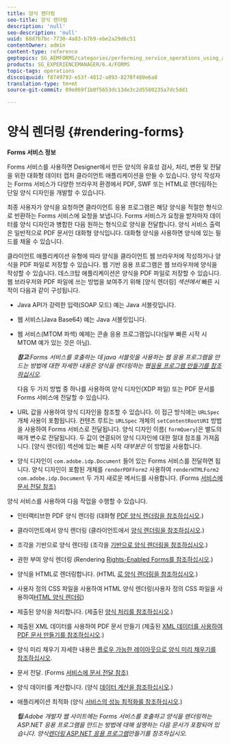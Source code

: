 ```yaml
---
title: 양식 렌더링
seo-title: 양식 렌더링
description: 'null'
seo-description: 'null'
uuid: 68d7b7bc-7730-4a83-b7b9-ebe2a29d6c51
contentOwner: admin
content-type: reference
geptopics: SG_AEMFORMS/categories/performing_service_operations_using_apis
products: SG_EXPERIENCEMANAGER/6.4/FORMS
topic-tags: operations
discoiquuid: f8749793-e53f-4812-a093-8278f480e6a8
translation-type: tm+mt
source-git-commit: 09e069f1b0f5653dc13de3c2d5580235a7dc5dd1

---
```



# 양식 렌더링 {#rendering-forms}

**Forms 서비스 정보**

Forms 서비스를 사용하면 Designer에서 만든 양식의 유효성 검사, 처리, 변환 및 전달을 위한 대화형 데이터 캡처 클라이언트 애플리케이션을 만들 수 있습니다. 양식 작성자는 Forms 서비스가 다양한 브라우저 환경에서 PDF, SWF 또는 HTML로 렌더링하는 단일 양식 디자인을 개발할 수 있습니다.

최종 사용자가 양식을 요청하면 클라이언트 응용 프로그램은 해당 양식을 적절한 형식으로 반환하는 Forms 서비스에 요청을 보냅니다. Forms 서비스가 요청을 받자마자 데이터를 양식 디자인과 병합한 다음 원하는 형식으로 양식을 전달합니다. 양식 서비스 출력은 일반적으로 PDF 문서인 대화형 양식입니다. 대화형 양식을 사용하면 양식에 있는 필드를 채울 수 있습니다.

클라이언트 애플리케이션 유형에 따라 양식을 클라이언트 웹 브라우저에 작성하거나 양식을 PDF 파일로 저장할 수 있습니다. 웹 기반 응용 프로그램은 웹 브라우저에 양식을 작성할 수 있습니다. 데스크탑 애플리케이션은 양식을 PDF 파일로 저장할 수 있습니다. 웹 브라우저와 PDF 파일에 쓰는 방법을 보여주기 위해 [양식 렌더링] *섹션에서* 빠른 시작이 다음과 같이 구성됩니다.

* Java API가 강력한 입력(SOAP 모드) 예는 Java 서블릿입니다.
* 웹 서비스(Java Base64) 예는 Java 서블릿입니다.
* 웹 서비스(MTOM 파섹) 예제는 콘솔 응용 프로그램입니다(일부 빠른 시작 시 MTOM 예가 있는 것은 아님).

   ***참고&#x200B;**:Forms 서비스를 호출하는 데 java 서블릿을 사용하는 웹 응용 프로그램을 만드는 방법에 대한 자세한 내용은 양식을 렌더링하는 웹[응용 프로그램 만들기를 참조하십시오](/help/forms/developing/creating-web-applications-renders-forms.md).*

   다음 두 가지 방법 중 하나를 사용하여 양식 디자인(XDP 파일) 또는 PDF 문서를 Forms 서비스에 전달할 수 있습니다.

* URL 값을 사용하여 양식 디자인을 참조할 수 있습니다. 이 접근 방식에는 `URLSpec` 개체 사용이 포함됩니다. 컨텐츠 루트는 `URLSpec` 개체의 `setContentRootURI` 방법을 사용하여 Forms 서비스로 전달됩니다. 양식 디자인 이름( `formQuery`)은 별도의 매개 변수로 전달됩니다. 두 값이 연결되어 양식 디자인에 대한 절대 참조를 가져옵니다. [양식 렌더링] 섹션에 있는 빠른 시작 *대부분은* 이 방법을 사용합니다.
* 양식 디자인이 `com.adobe.idp.Document` 들어 있는 Forms 서비스를 전달하면 됩니다. 양식 디자인이 포함된 개체를 `renderPDFForm2` 사용하여 `renderHTMLForm2` `com.adobe.idp.Document` 두 가지 새로운 메서드를 사용합니다. (Forms [서비스에 문서 전달 참조)](/help/forms/developing/passing-documents-forms-service.md)

양식 서비스를 사용하여 다음 작업을 수행할 수 있습니다.

* 인터랙티브한 PDF 양식 렌더링 (대화형 [PDF 양식 렌더링을 참조하십시오](/help/forms/developing/rendering-interactive-pdf-forms.md).)
* 클라이언트에서 양식 렌더링 (클라이언트에서 [양식 렌더링을 참조하십시오](/help/forms/developing/rendering-forms-client.md).)
* 조각을 기반으로 양식 렌더링 (조각을 [기반으로 양식 렌더링을 참조하십시오](/help/forms/developing/rendering-forms-based-fragments.md).)
* 권한 부여 양식 렌더링 (Rendering [Rights-Enabled Forms를 참조하십시오](/help/forms/developing/rendering-rights-enabled-forms.md).)
* 양식을 HTML로 렌더링합니다. (HTML [로 양식 렌더링을 참조하십시오](/help/forms/developing/rendering-forms-html.md).)
* 사용자 정의 CSS 파일을 사용하여 HTML 양식 렌더링(사용자 정의 CSS 파일을 사용하여[HTML 양식 렌더링](/help/forms/developing/rendering-html-forms-using-custom.md))
* 제출된 양식을 처리합니다. (제출된 [양식 처리를 참조하십시오](/help/forms/developing/handling-submitted-forms.md).)
* 제출된 XML 데이터를 사용하여 PDF 문서 만들기 (제출된 [XML 데이터를 사용하여 PDF 문서 만들기를 참조하십시오](/help/forms/developing/creating-pdf-documents-submitted-xml.md).)
* 양식 미리 채우기 자세한 내용은 [플로우 가능한 레이아웃으로 양식 미리 채우기를 참조하십시오](/help/forms/developing/prepopulating-forms-flowable-layouts.md).
* 문서 전달. (Forms [서비스에 문서 전달 참조)](/help/forms/developing/passing-documents-forms-service.md)
* 양식 데이터를 계산합니다. (양식 [데이터 계산을 참조하십시오](/help/forms/developing/calculating-form-data.md).)
* 애플리케이션 최적화 (양식 [서비스의 성능 최적화를 참조하십시오](/help/forms/developing/optimizing-performance-forms-service.md).)

   ***팁&#x200B;**:Adobe 개발자 웹 사이트에는 Forms 서비스를 호출하고 양식을 렌더링하는 ASP.NET 응용 프로그램을 만드는 방법에 대해 설명하는 다음 문서가 포함되어 있습니다. 양식[렌더링 ASP.NET 응용 프로그램](https://www.adobe.com/devnet/livecycle/articles/asp_net.html)만들기를 참조하십시오.*

